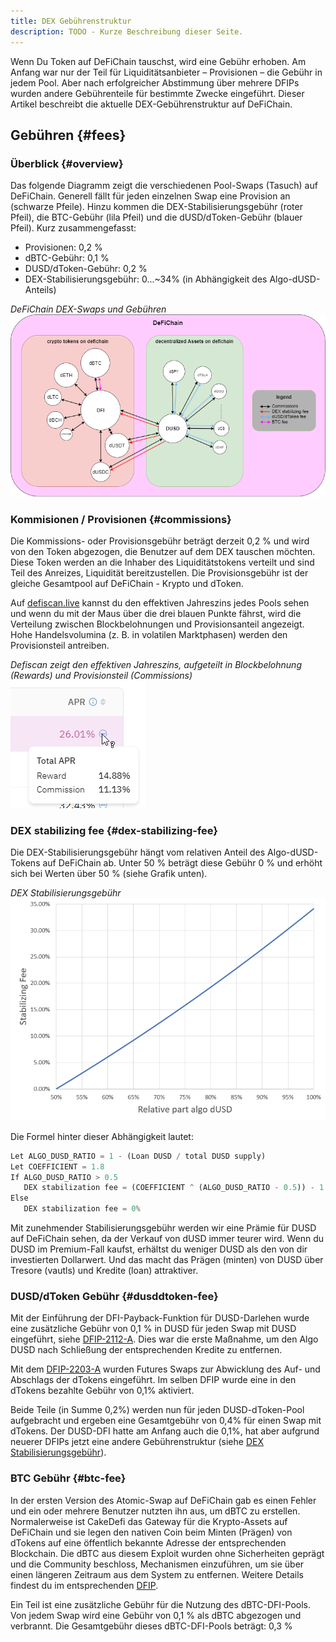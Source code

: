 ```yaml
---
title: DEX Gebührenstruktur
description: TODO - Kurze Beschreibung dieser Seite.
---
```


Wenn Du Token auf DeFiChain tauschst, wird eine Gebühr erhoben. Am Anfang war nur der Teil für Liquiditätsanbieter – Provisionen – die Gebühr in jedem Pool. Aber nach erfolgreicher Abstimmung über mehrere DFIPs wurden andere Gebührenteile für bestimmte Zwecke eingeführt. Dieser Artikel beschreibt die aktuelle DEX-Gebührenstruktur auf DeFiChain.

## Gebühren {#fees}

### Überblick {#overview}

Das folgende Diagramm zeigt die verschiedenen Pool-Swaps (Tasuch) auf DeFiChain. Generell fällt für jeden einzelnen Swap eine Provision an (schwarze Pfeile). Hinzu kommen die DEX-Stabilisierungsgebühr (roter Pfeil), die BTC-Gebühr (lila Pfeil) und die dUSD/dToken-Gebühr (blauer Pfeil). Kurz zusammengefasst:

- Provisionen: 0,2 %
- dBTC-Gebühr: 0,1 %
- DUSD/dToken-Gebühr: 0,2 %
- DEX-Stabilisierungsgebühr: 0...~34% (in Abhängigkeit des Algo-dUSD-Anteils)

*DeFiChain DEX-Swaps und Gebühren*  
![DeFiChain DEX-Swaps und Gebühren](./../media/dexfeestructure_DE_DefiChainDEXFees.png)

### Kommisionen / Provisionen {#commissions}

Die Kommissions- oder Provisionsgebühr beträgt derzeit 0,2 % und wird von den Token abgezogen, die Benutzer auf dem DEX tauschen möchten. Diese Token werden an die Inhaber des Liquiditätstokens verteilt und sind Teil des Anreizes, Liquidität bereitzustellen. Die Provisionsgebühr ist der gleiche Gesamtpool auf DeFiChain - Krypto und dToken.

Auf [defiscan.live](https://defiscan.live/dex) kannst du den effektiven Jahreszins jedes Pools sehen und wenn du mit der Maus über die drei blauen Punkte fährst, wird die Verteilung zwischen Blockbelohnungen und Provisionsanteil angezeigt. Hohe Handelsvolumina (z. B. in volatilen Marktphasen) werden den Provisionsteil antreiben.

*Defiscan zeigt den effektiven Jahreszins, aufgeteilt in Blockbelohnung (Rewards) und Provisionsteil (Commissions)*  
![Defiscan zeigt den effektiven Jahreszins, aufgeteilt in Blockbelohnung (Rewards) und Provisionsteil (Commissions)](./../media/dexfeestructure_DE_Defiscan_APR_rewardCommissions.jpg)

### DEX stabilizing fee {#dex-stabilizing-fee}

Die DEX-Stabilisierungsgebühr hängt vom relativen Anteil des Algo-dUSD-Tokens auf DeFiChain ab. Unter 50 % beträgt diese Gebühr 0 % und erhöht sich bei Werten über 50 % (siehe Grafik unten).

*DEX Stabilisierungsgebühr*  
![DEX Stabilisierungsgebühr](./../media/dexfeestructure_DE_DEX_stabilizing_fee.jpg)

Die Formel hinter dieser Abhängigkeit lautet:

``` python
Let ALGO_DUSD_RATIO = 1 - (Loan DUSD / total DUSD supply)
Let COEFFICIENT = 1.8
If ALGO_DUSD_RATIO > 0.5
   DEX stabilization fee = (COEFFICIENT ^ (ALGO_DUSD_RATIO - 0.5)) - 1
Else
   DEX stabilization fee = 0%
```

Mit zunehmender Stabilisierungsgebühr werden wir eine Prämie für DUSD auf DeFiChain sehen, da der Verkauf von dUSD immer teurer wird. Wenn du DUSD im Premium-Fall kaufst, erhältst du weniger DUSD als den von dir investierten Dollarwert. Und das macht das Prägen (minten) von DUSD über Tresore (vautls) und Kredite (loan) attraktiver.

### DUSD/dToken Gebühr {#dusddtoken-fee}

Mit der Einführung der DFI-Payback-Funktion für DUSD-Darlehen wurde eine zusätzliche Gebühr von 0,1 % in DUSD für jeden Swap mit DUSD eingeführt, siehe [DFIP-2112-A](https://github.com/DeFiCh/dfips/issues/99). Dies war die erste Maßnahme, um den Algo DUSD nach Schließung der entsprechenden Kredite zu entfernen.

Mit dem [DFIP-2203-A](https://github.com/DeFiCh/dfips/issues/127) wurden Futures Swaps zur Abwicklung des Auf- und Abschlags der dTokens eingeführt. Im selben DFIP wurde eine in den dTokens bezahlte Gebühr von 0,1% aktiviert.

Beide Teile (in Summe 0,2%) werden nun für jeden DUSD-dToken-Pool aufgebracht und ergeben eine Gesamtgebühr von 0,4% für einen Swap mit dTokens. Der DUSD-DFI hatte am Anfang auch die 0,1%, hat aber aufgrund neuerer DFIPs jetzt eine andere Gebührenstruktur (siehe [DEX Stabilisierungsgebühr](#dex-stabilizing-fee)).

### BTC Gebühr {#btc-fee}

In der ersten Version des Atomic-Swap auf DeFiChain gab es einen Fehler und ein oder mehrere Benutzer nutzten ihn aus, um dBTC zu erstellen. Normalerweise ist CakeDefi das Gateway für die Krypto-Assets auf DeFiChain und sie legen den nativen Coin beim Minten (Prägen) von dTokens auf eine öffentlich bekannte Adresse der entsprechenden Blockchain. Die dBTC aus diesem Exploit wurden ohne Sicherheiten geprägt und die Community beschloss, Mechanismen einzuführen, um sie über einen längeren Zeitraum aus dem System zu entfernen. Weitere Details findest du im entsprechenden [DFIP](https://github.com/DeFiCh/dfips/issues/101).

Ein Teil ist eine zusätzliche Gebühr für die Nutzung des dBTC-DFI-Pools. Von jedem Swap wird eine Gebühr von 0,1 % als dBTC abgezogen und verbrannt. Die Gesamtgebühr dieses dBTC-DFI-Pools beträgt: 0,3 %
